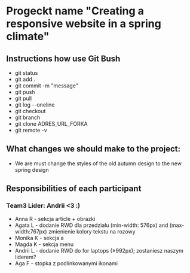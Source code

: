 # Progeckt name "Creating a responsive website in a spring climate"

## Instructions how use Git Bush
- git status
- git add .
- git commit -m "message"
- git push
- git pull
- git log --oneline
- git checkout
- git branch
- git clone ADRES_URL_FORKA
- git remote -v

## What changes we should make to the project:

- We are must change the styles of the old autumn design to the new spring design

## Responsibilities of each participant

### Team3 Lider: Andrii <3 :)
- Anna R  - sekcja article + obrazki
- Agata L - dodanie RWD dla przedziału (min-width: 576px) and (max-width:767px) zmienienie kolory tekstu na rozowy
- Monika K  - sekcja a
- Magda K  - sekcja menu
- Andrii L.- dodanie RWD do for laptops (≥992px); zostaniesz naszym liderem? 
- Aga F  - stopka z podlinkowanymi ikonami
